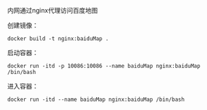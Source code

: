 
内网通过nginx代理访问百度地图

创建镜像：
```
docker build -t nginx:baiduMap .
```

启动容器：
```
docker run -itd -p 10086:10086 --name baiduMap nginx:baiduMap /bin/bash
```

进入容器：
```
docker run -itd --name baiduMap nginx:baiduMap /bin/bash
```